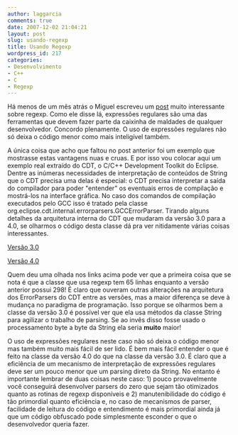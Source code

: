 ```yaml
---
author: laggarcia
comments: true
date: 2007-12-02 21:04:21
layout: post
slug: usando-regexp
title: Usando Regexp
wordpress_id: 217
categories:
- Desenvolvimento
- C++
- C
- Regexp
---
```


Há menos de um mês atrás o Miguel escreveu um [post](http://log4dev.com/2007/11/19/regexp-nossa-de-cada-dia/) muito interessante sobre regexp. Como ele disse lá, expressões regulares são uma das ferramentas que devem fazer parte da caixinha de maldades de qualquer desenvolvedor. Concordo plenamente. O uso de expressões regulares não só deixa o código menor como mais inteligível também.

A única coisa que acho que faltou no post anterior foi um exemplo que mostrasse estas vantagens nuas e cruas. E por isso vou colocar aqui um exemplo real extraído do CDT, o C/C++ Development Toolkit do Eclipse. Dentre as inúmeras necessidades de interpretação de conteúdos de String que o CDT precisa uma delas é especial: o CDT precisa interpretar a saída do compilador para poder "entender" os eventuais erros de compilação e mostrá-los na interface gráfica. No caso dos comandos de compilação executados pelo GCC isso é tratado pela classe org.eclipse.cdt.internal.errorparsers.GCCErrorParser. Tirando alguns detalhes da arquitetura interna do CDT que mudaram da versão 3.0 para a 4.0, se olharmos o código desta classe dá pra ver nitidamente várias coisas interessantes.

[Versão 3.0](http://dev.eclipse.org/viewcvs/index.cgi/org.eclipse.cdt/all/org.eclipse.cdt.core/src/org/eclipse/cdt/internal/errorparsers/GCCErrorParser.java?revision=1.16&root=Tools_Project&view=markup)

[Versão 4.0](http://dev.eclipse.org/viewcvs/index.cgi/org.eclipse.cdt/all/org.eclipse.cdt.core/src/org/eclipse/cdt/internal/errorparsers/GCCErrorParser.java?revision=1.26&root=Tools_Project&view=markup)

Quem deu uma olhada nos links acima pode ver que a primeira coisa que se nota é que a classe que usa regexp tem 65 linhas enquanto a versão anterior possui 298! É claro que ouveram outras alterações na arquitetura dos ErrorParsers do CDT entre as versões, mas a maior diferença se deve à mudança no paradigma de programação. Isso porque se olharmos bem a classe da versão 3.0 é possível ver que ela usa métodos da classe String para agilizar o trabalho de parsing. Se ao invês disso fosse usado o processamento byte a byte da String ela seria **muito** maior!

O uso de expressões regulares neste caso não só deixa o código menor mas também muito mais fácil de ser lido. É bem mais fácil entender o que é feito na classe da versão 4.0 do que na classe da versão 3.0. É claro que a eficiência de um mecanismo de interpretação de expressões regulares deve ser um pouco menor que um parsing direto da String. No entanto é importante lembrar de duas coisas neste caso: 1) pouco provavelmente você conseguirá desenvolver parsers do zero que sejam tão otimizados quanto as rotinas de regexp disponíveis e 2) manutenibilidade do código é tão primordial quanto eficiência e, no caso de mecanismos de parser, facilidade de leitura do código e entendimento é mais primordial ainda já que um código obfuscado pode simplesmente esconder o que o desenvolvedor queria fazer.
